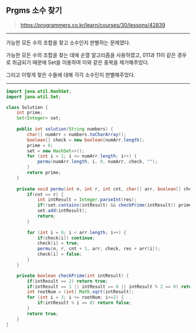 ## Prgms 소수 찾기
>https://programmers.co.kr/learn/courses/30/lessons/42839

*******
가능한 모든 수의 조합을 찾고 소수인지 판별하는 문제였다.


가능한 모든 수의 조합을 찾는 데에 순열 알고리즘을 사용하였고, 011과 11이 같은 경우로 취급되기 때문에 Set을 이용하여 이와 같은 중복을 제거해주었다.


그리고 이렇게 찾은 수들에 대해 각각 소수인지 판별해주었다.
*******


```java
import java.util.HashSet;
import java.util.Set;

class Solution {
	int prime;
	Set<Integer> set;
	
    public int solution(String numbers) {
        char[] numArr = numbers.toCharArray();
        boolean[] check = new boolean[numArr.length];
        prime = 0;
        set = new HashSet<>();
        for (int i = 1; i <= numArr.length; i++) {
			permu(numArr.length, i, 0, numArr, check, "");
		}
        return prime;
    }
    
    private void permu(int n, int r, int cnt, char[] arr, boolean[] check, String res) {
    	if(cnt == r) {
    		int intResult = Integer.parseInt(res);
    		if(!set.contains(intResult) && checkPrime(intResult)) prime++;
    		set.add(intResult);
    		return;
    	}
    	
    	for (int i = 0; i < arr.length; i++) {
			if(check[i]) continue;
			check[i] = true;
			permu(n, r, cnt + 1, arr, check, res + arr[i]);
			check[i] = false;
		}
    }

	private boolean checkPrime(int intResult) {
		if(intResult == 2) return true;
		if(intResult == 1 || intResult == 0 || intResult % 2 == 0) return false;
		int rootNum = (int) Math.sqrt(intResult);
		for (int i = 3; i <= rootNum; i+=2) {
			if(intResult % i == 0) return false;
		}
		return true;
	}
}
```
